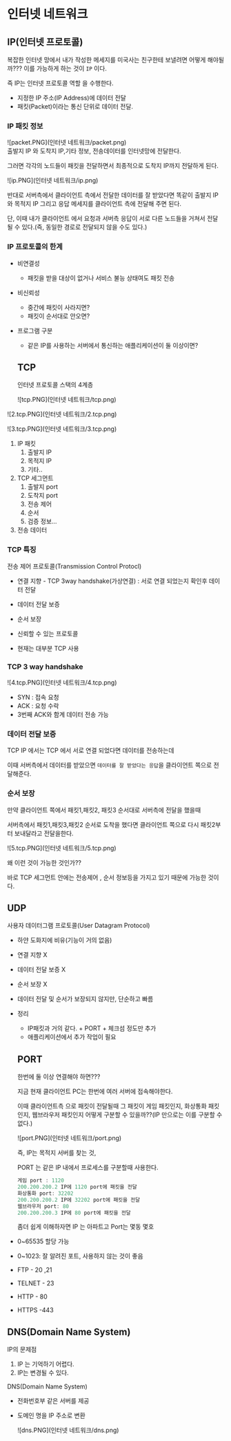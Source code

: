 # 인터넷 네트워크

## IP(인터넷 프로토콜)

복잡한 인터넷 망에서 내가 작성한 메세지를 미국사는 친구한테 보낼려면 어떻게 해야될까???
이를 가능하게 하는 것이 `IP` 이다.

즉 IP는 인터넷 프로토콜 역할 을 수행한다.

- 지정한 IP 주소(IP Address)에 데이터 전달
- 패킷(Packet)이라는 통신 단위로 데이터 전달.

### IP 패킷 정보

![packet.PNG](인터넷 네트워크/packet.png)  
출발지 IP 와 도착지 IP,기타 정보, 전송데이터를 인터넷망에 전달한다.

그러면 각각의 노드들이 패킷을 전달하면서 최종적으로 도착지 IP까지 전달하게 된다.

![ip.PNG](인터넷 네트워크/ip.png)

반대로 서버측에서 클라이언트 측에서 전달한 데이터를 잘 받았다면 똑같이 출발지 IP 와 목적지 IP 그리고 응답 메세지를 클라이언트 측에 전달해 주면 된다.

단, 이때 내가 클라이언트 에서 요청과 서버측 응답이 서로 다른 노드들을 거쳐서 전달 될 수 있다.(즉, 동일한 경로로 전달되지 않을 수도 있다.)

### IP 프로토콜의 한계

- 비연결성
    - 패킷을 받을 대상이 없거나 서비스 불능 상태여도 패킷 전송
- 비신뢰성
    - 중간에 패킷이 사라지면?
    - 패킷이 순서대로 안오면?
- 프로그램 구분
    - 같은 IP를 사용하는 서버에서 통신하는 애플리케이션이 둘 이상이면?
    
    ## TCP
    
    인터넷 프로토콜 스택의 4계층
    
    ![tcp.PNG](인터넷 네트워크/tcp.png)
    

![2.tcp.PNG](인터넷 네트워크/2.tcp.png)

![3.tcp.PNG](인터넷 네트워크/3.tcp.png)

1. IP 패킷
    1. 출발지 IP
    2.  목적지 IP
    3.  기타..
2. TCP 세그먼트
    1. 출발지 port
    2. 도착지 port
    3. 전송 제어
    4. 순서
    5. 검증 정보…
3. 전송 데이터

### TCP 특징

전송 제어 프로토콜(Transmission Control Protocl)

- 연결 지향 - TCP 3way handshake(가상연결) : 서로 연결 되었는지 확인후 데이터 전달
- 데이터 전달 보증
- 순서 보장

- 신뢰할 수 있는 프로토콜
- 현재는 대부분 TCP 사용

### TCP 3 way handshake

![4.tcp.PNG](인터넷 네트워크/4.tcp.png)

- SYN : 접속 요청
- ACK : 요청 수락
- 3번째 ACK와 함계 데이터 전송 가능

### 데이터 전달 보증

TCP IP 에서는 TCP 에서 서로 연결 되었다면 데이터를 전송하는데 

이때 서버측에서 데이터를 받았으면 `데이터를 잘 받았다는 응답`을 클라이언트 쪽으로 전달해준다.

### 순서 보장

만약 클라이언트 쪽에서 패킷1,패킷2, 패킷3 순서대로 서버측에 전달을 했을때

서버측에서 패킷1,패킷3,패킷2 순서로 도착을 했다면 클라이언트 쪽으로 다시 패킷2부터 보내달라고 전달을한다.

![5.tcp.PNG](인터넷 네트워크/5.tcp.png)

왜 이런 것이 가능한 것인가??

바로 TCP 세그먼트 안에는 전송제어 , 순서 정보등을 가지고 있기 때문에 가능한 것이다.

## UDP

사용자 데이터그램 프로토콜(User Datagram Protocol)

- 하얀 도화지에 비유(기능이 거의 없음)
- 연결 지향 X
- 데이터 전달 보증 X
- 순서 보장 X
- 데이터 전달 및 순서가 보장되지 않지만, 단순하고 빠름
- 정리
    - IP패킷과 거의 같다. + PORT + 체크섬 정도만 추가
    - 애플리케이션에서 추가 작업이 필요
    
    ## PORT
    
    한번에 둘 이상 연결해야 하면???
    
    지금 현재 클라이언트 PC는 한번에 여러 서버에 접속해야한다.
    
    이때 클라이언트측 으로 패킷이 전달될때 그 패킷이 게임 패킷인지, 화상통화 패킷인지, 웹브라우저 패킷인지 어떻게 구분할 수 있을까??(IP 만으로는 이를 구분할 수 없다.)
    
    ![port.PNG](인터넷 네트워크/port.png)
    
    즉, IP는 목적지 서버를 찾는 것,
    
    PORT 는 같은 IP 내에서 프로세스를 구분할때 사용한다.
    
    ```jsx
    게임 port : 1120
    200.200.200.2 IP에 1120 port에 패킷을 전달
    화상통화 port: 32202
    200.200.200.2 IP에 32202 port에 패킷을 전달
    웹브라우저 port: 80
    200.200.200.3 IP에 80 port에 패킷을 전달
    ```
    
    좀더 쉽게 이해하자면 IP 는 아파트고 Port는 몇동 몇호
    
- 0~65535 할당 가능
- 0~1023: 잘 알려진 포트, 사용하지 않는 것이 좋음
- FTP - 20 ,21
- TELNET - 23
- HTTP - 80
- HTTPS -443

## DNS(Domain Name System)

IP의 문제점

1. IP 는 기억하기 어렵다.
2. IP는 변경될 수 있다.

DNS(Domain Name System)

- 전화번호부 같은 서버를 제공
- 도메인 명을 IP 주소로 변환
    
    ![dns.PNG](인터넷 네트워크/dns.png)